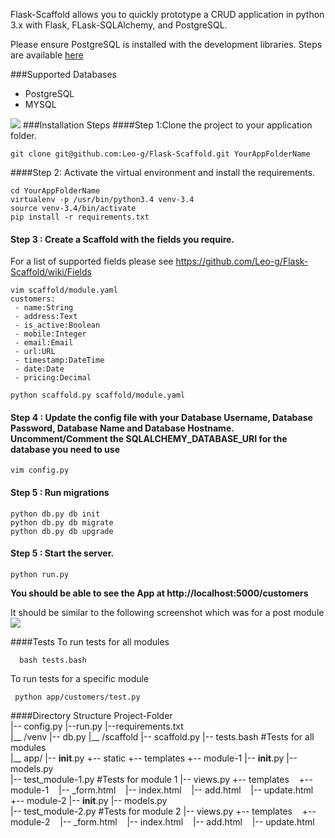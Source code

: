 Flask-Scaffold allows you to quickly prototype a CRUD application in python 3.x with Flask, FLask-SQLAlchemy,  and PostgreSQL.

Please ensure PostgreSQL is installed with the development libraries. Steps are available [here](http://techarena51.com/index.php/flask-sqlalchemy-postgresql-tutorial/)

###Supported Databases
- PostgreSQL
- MYSQL

![](https://travis-ci.org/Leo-G/Flask-Scaffold.svg?branch=master)
###Installation Steps
####Step 1:Clone the project to your application folder.

    git clone git@github.com:Leo-g/Flask-Scaffold.git YourAppFolderName

####Step 2: Activate the virtual environment and install the requirements.
 
    cd YourAppFolderName
    virtualenv -p /usr/bin/python3.4 venv-3.4
    source venv-3.4/bin/activate
    pip install -r requirements.txt 
    
    
#### Step 3 : Create a Scaffold with the fields you require.

For a list of supported fields please see https://github.com/Leo-g/Flask-Scaffold/wiki/Fields

    vim scaffold/module.yaml
    customers:
     - name:String
     - address:Text
     - is_active:Boolean
     - mobile:Integer
     - email:Email
     - url:URL
     - timestamp:DateTime
     - date:Date
     - pricing:Decimal
    
    python scaffold.py scaffold/module.yaml
    

#### Step 4 : Update the config file with your Database Username, Database Password, Database Name and Database Hostname. Uncomment/Comment the SQLALCHEMY_DATABASE_URI for the database you need to use

    vim config.py

#### Step 5 : Run migrations 
   
    python db.py db init
    python db.py db migrate
    python db.py db upgrade
   
####  Step 5 : Start the server.
    python run.py


**You should be able to see the App at  http://localhost:5000/customers**

It should be similar to the following screenshot which was for a post module
![](http://i.imgur.com/brGR8gB.png)


####Tests
To run tests for all modules

      bash tests.bash
To run tests for a specific module

     python app/customers/test.py
     
####Directory Structure
        Project-Folder   
            |-- config.py
            |--run.py
            |--requirements.txt    
            |__ /venv 
            |-- db.py
            |__ /scaffold
            |-- scaffold.py
            |-- tests.bash    #Tests for all modules   
            |__ app/
                |-- __init__.py
                +-- static
                +-- templates
                +-- module-1
                    |-- __init__.py
                    |-- models.py           
                    |-- test_module-1.py  #Tests for module 1
                    |-- views.py
                    +-- templates
                         +-- module-1
                               |-- _form.html
                               |-- index.html
                               |-- add.html
                               |-- update.html        
                +-- module-2
                    |-- __init__.py
                    |-- models.py           
                    |-- test_module-2.py  #Tests for module 2
                    |-- views.py
                    +-- templates
                         +-- module-2
                               |-- _form.html
                               |-- index.html
                               |-- add.html
                               |-- update.html
              

